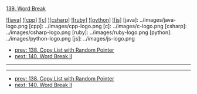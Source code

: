 [139. Word Break](https://leetcode.com/problems/word-break/)

[![java]](../java/139-word-break.md)
[![cpp]](../cpp/139-word-break.md)
[![c]](../c/139-word-break.md)
[![csharp]](../csharp/139-word-break.md)
[![ruby]](../ruby/139-word-break.md)
[![python]](../python/139-word-break.md)
[![js]](../js/139-word-break.md)
[java]: ../images/java-logo.png
[cpp]: ../images/cpp-logo.png
[c]: ../images/c-logo.png
[csharp]: ../images/csharp-logo.png
[ruby]: ../images/ruby-logo.png
[python]: ../images/python-logo.png
[js]: ../images/js-logo.png

- [prev: 138. Copy List with Random Pointer](138-copy-list-with-random-pointer.md)
- [next: 140. Word Break II](140-word-break-ii.md)

---


---

- [prev: 138. Copy List with Random Pointer](138-copy-list-with-random-pointer.md)
- [next: 140. Word Break II](140-word-break-ii.md)
